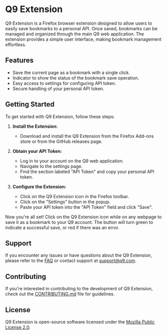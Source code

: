# Q9 Extension

Q9 Extension is a Firefox browser extension designed to allow users to easily save bookmarks to a personal API. Once saved, bookmarks can be managed and organized through the main Q9 web application. The extension provides a simple user interface, making bookmark management effortless.

## Features
- Save the current page as a bookmark with a single click.
- Indicator to show the status of the bookmark save operation.
- Easy access to settings for configuring API token.
- Secure handling of your personal API token.

## Getting Started

To get started with Q9 Extension, follow these steps:

1. **Install the Extension:**
    - Download and install the Q9 Extension from the Firefox Add-ons store or from the GitHub releases page.

2. **Obtain your API Token:**
    - Log in to your account on the Q9 web application.
    - Navigate to the settings page.
    - Find the section labeled "API Token" and copy your personal API token.

3. **Configure the Extension:**
    - Click on the Q9 Extension icon in the Firefox toolbar.
    - Click on the "Settings" button in the popup.
    - Paste your API token into the "API Token" field and click "Save".

Now you're all set! Click on the Q9 Extension icon while on any webpage to save it as a bookmark to your Q9 account. The button will turn green to indicate a successful save, or red if there was an error.

## Support

If you encounter any issues or have questions about the Q9 Extension, please refer to the [FAQ](link-to-faq) or contact support at support@q9.com.

## Contributing

If you're interested in contributing to the development of Q9 Extension, check out the [CONTRIBUTING.md](link-to-contributing) file for guidelines.

## License

Q9 Extension is open-source software licensed under the [Mozilla Public License 2.0](link-to-license).

